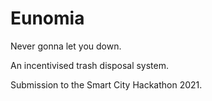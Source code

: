 # Eunomia
Never gonna let you down.


An incentivised trash disposal system.

Submission to the Smart City Hackathon 2021.
